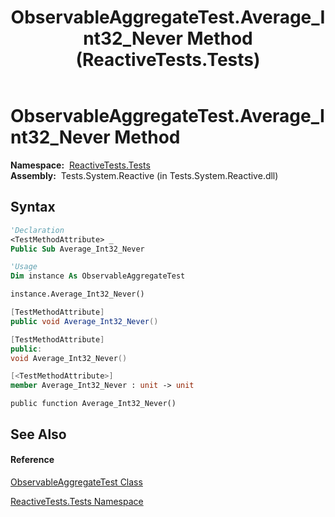 ﻿---
title: ObservableAggregateTest.Average_Int32_Never Method  (ReactiveTests.Tests)
TOCTitle: Average_Int32_Never Method
ms:assetid: M:ReactiveTests.Tests.ObservableAggregateTest.Average_Int32_Never
ms:mtpsurl: https://msdn.microsoft.com/en-us/library/reactivetests.tests.observableaggregatetest.average_int32_never(v=VS.103)
ms:contentKeyID: 36619483
ms.date: 06/28/2011
mtps_version: v=VS.103
f1_keywords:
- ReactiveTests.Tests.ObservableAggregateTest.Average_Int32_Never
dev_langs:
- CSharp
- JScript
- VB
- FSharp
- c++
---

# ObservableAggregateTest.Average\_Int32\_Never Method

**Namespace:**  [ReactiveTests.Tests](hh289046\(v=vs.103\).md)  
**Assembly:**  Tests.System.Reactive (in Tests.System.Reactive.dll)

## Syntax

``` vb
'Declaration
<TestMethodAttribute> _
Public Sub Average_Int32_Never
```

``` vb
'Usage
Dim instance As ObservableAggregateTest

instance.Average_Int32_Never()
```

``` csharp
[TestMethodAttribute]
public void Average_Int32_Never()
```

``` c++
[TestMethodAttribute]
public:
void Average_Int32_Never()
```

``` fsharp
[<TestMethodAttribute>]
member Average_Int32_Never : unit -> unit 
```

``` jscript
public function Average_Int32_Never()
```

## See Also

#### Reference

[ObservableAggregateTest Class](hh314823\(v=vs.103\).md)

[ReactiveTests.Tests Namespace](hh289046\(v=vs.103\).md)

